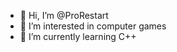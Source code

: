 - 👋 Hi, I’m @ProRestart
- 👀 I’m interested in computer games
- 🌱 I’m currently learning C++

<!---
ProRestart/ProRestart is a ✨ special ✨ repository because its `README.md` (this file) appears on your GitHub profile.
You can click the Preview link to take a look at your changes.
--->
